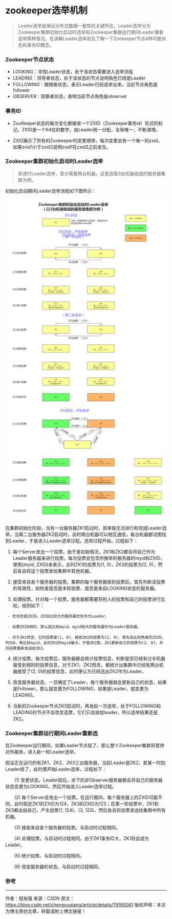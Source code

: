 # zookeeper选举机制

>Leader选举是保证分布式数据一致性的关键所在。Leader选举分为Zookeeper集群初始化启动时选举和Zookeeper集群运行期间Leader重新选举两种情况。在讲解Leader选举前先了解一下Zookeeper节点4种可能状态和事务ID概念。

### Zookeeper节点状态

- LOOKING：寻找Leader状态，处于该状态需要进入选举流程    
- LEADING：领导者状态，处于该状态的节点说明角色已经是Leader
- FOLLOWING：跟随者状态，表示Leader已经选举出来，当前节点角色是follower    
- OBSERVER：观察者状态，表明当前节点角色是observer

### 事务ID

- ZooKeeper状态的每次变化都接收一个ZXID（Zookeeper事务id）形式的标记。ZXID是一个64位的数字，由Leader统一分配，全局唯一，不断递增。

- ZXID展示了所有的Zookeeper的变更顺序。每次变更会有一个唯一的zxid，如果zxid1小于zxid2说明zxid1在zxid2之前发生。

### Zookeeper集群初始化启动时Leader选举

> 若进行Leader选举，至少需要两台机器，这里选取3台机器组成的服务器集群为例。

初始化启动期间Leader选举流程如下图所示：

![Zookeeper集群初始化启动时Leader选举](assets/Zookeeper集群初始化启动时Leader选举.png)

在集群初始化阶段，当有一台服务器ZK1启动时，其单独无法进行和完成Leader选举，当第二台服务器ZK2启动时，此时两台机器可以相互通信，每台机器都试图找到Leader，于是进入Leader选举过程。选举过程开始，过程如下：

  1. 每个Server发出一个投票。由于是初始情况，ZK1和ZK2都会将自己作为Leader服务器来进行投票，每次投票会包含所推举的服务器的myid和ZXID，使用(myid, ZXID)来表示，此时ZK1的投票为(1, 0)，ZK2的投票为(2, 0)，然后各自将这个投票发给集群中其他机器。

  2.  接受来自各个服务器的投票。集群的每个服务器收到投票后，首先判断该投票的有效性，如检查是否是本轮投票、是否是来自LOOKING状态的服务器。

  3.  处理投票。针对每一个投票，服务器都需要将别人的投票和自己的投票进行比较，规则如下：

     - 优先检查ZXID。ZXID比较大的服务器优先作为Leader。

     - 如果ZXID相同，那么就比较myid。myid较大的服务器作为Leader服务器。

     - 对于ZK1而言，它的投票是(1, 0)，接收ZK2的投票为(2, 0)，首先会比较两者的ZXID，均为0，再比较myid，此时ZK2的myid最大，于是ZK2胜。ZK1更新自己的投票为(2, 0)，并将投票重新发送给ZK2。

4. 统计投票。每次投票后，服务器都会统计投票信息，判断是否已经有过半机器接受到相同的投票信息，对于ZK1、ZK2而言，都统计出集群中已经有两台机器接受了(2, 0)的投票信息，此时便认为已经选出ZK2作为Leader。

5.  改变服务器状态。一旦确定了Leader，每个服务器就会更新自己的状态，如果是Follower，那么就变更为FOLLOWING，如果是Leader，就变更为LEADING。

6. 当新的Zookeeper节点ZK3启动时，再发起一次选举，处于FOLLOWING和LEADING的节点不会改变选票，它们只会投给leader，所以选举结果还是ZK2。

### Zookeeper集群运行期间Leader重新选

​	在Zookeeper运行期间，如果Leader节点挂了，那么整个Zookeeper集群将暂停对外服务，进入新一轮Leader选举。

​	假设正在运行的有ZK1、ZK2、ZK3三台服务器，当前Leader是ZK2，若某一时刻Leader挂了，此时便开始Leader选举。过程如下：

　　(1) 变更状态。Leader挂后，余下的非Observer服务器都会将自己的服务器状态变更为LOOKING，然后开始进入Leader选举过程。

　　(2) 每个Server会发出一个投票。在运行期间，每个服务器上的ZXID可能不同，此时假定ZK1的ZXID为124，ZK3的ZXID为123；在第一轮投票中，ZK1和ZK3都会投自己，产生投票(1, 124)，(3, 123)，然后各自将投票发送给集群中所有机器。

　　(3) 接收来自各个服务器的投票。与启动时过程相同。

　　(4) 处理投票。与启动时过程相同，由于ZK1事务ID大，ZK1将会成为Leader。

　　(5) 统计投票。与启动时过程相同。

　　(6) 改变服务器的状态。与启动时过程相同。

### 参考
---------------------
作者：程裕强 
来源：CSDN 
原文：https://blog.csdn.net/chengyuqiang/article/details/79190061 
版权声明：本文为博主原创文章，转载请附上博文链接！